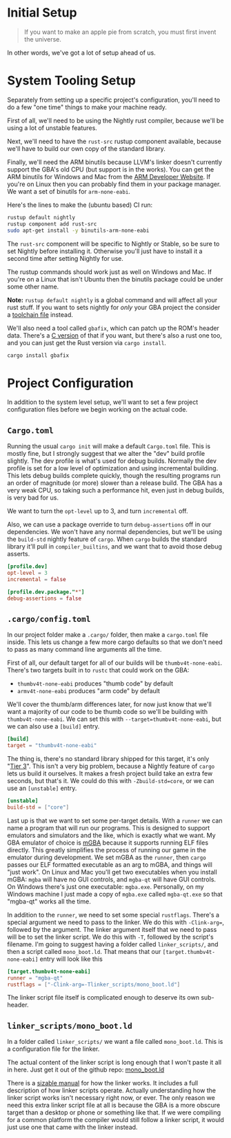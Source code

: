 
# Initial Setup

> If you want to make an apple pie from scratch, you must first invent the universe.

In other words, we've got a lot of setup ahead of us.

# System Tooling Setup

Separately from setting up a specific project's configuration, you'll need to do a few "one time" things to make your machine ready.

First of all, we'll need to be using the Nightly rust compiler, because we'll be using a lot of unstable features.

Next, we'll need to have the `rust-src` rustup component available, because we'll have to build our own copy of the standard library.

Finally, we'll need the ARM binutils because LLVM's linker doesn't currently support the GBA's old CPU (but support is in the works).
You can get the ARM binutils for Windows and Mac from the [ARM Developer Website](https://developer.arm.com/downloads/-/arm-gnu-toolchain-downloads).
If you're on Linux then you can probably find them in your package manager.
We want a set of binutils for `arm-none-eabi`.

Here's the lines to make the (ubuntu based) CI run:

```sh
rustup default nightly
rustup component add rust-src
sudo apt-get install -y binutils-arm-none-eabi
```

The `rust-src` component will be specific to Nightly or Stable, so be sure to set Nightly before installing it.
Otherwise you'll just have to install it a second time after setting Nightly for use.

The rustup commands should work just as well on Windows and Mac.
If you're on a Linux that isn't Ubuntu then the binutils package could be under some other name.

**Note:** `rustup default nightly` is a global command and will affect all your rust stuff.
If you want to sets nightly for *only* your GBA project the consider a [toolchain file](https://rust-lang.github.io/rustup/overrides.html?#the-toolchain-file) instead.

We'll also need a tool called `gbafix`, which can patch up the ROM's header data.
There's a [C version](https://github.com/devkitPro/gba-tools) of that if you want,
but there's also a rust one too, and you can just get the Rust version via `cargo install`.

```sh
cargo install gbafix
```

# Project Configuration

In addition to the system level setup, we'll want to set a few project configuration files before we begin working on the actual code.

## `Cargo.toml`

Running the usual `cargo init` will make a default `Cargo.toml` file.
This is mostly fine, but I strongly suggest that we alter the "dev" build profile slightly.
The dev profile is what's used for debug builds.
Normally the dev profile is set for a low level of optimization and using incremental building.
This lets debug builds complete quickly, though the resulting programs run an order of magnitude (or more) slower than a release build.
The GBA has a very weak CPU, so taking such a performance hit, even just in debug builds, is very bad for us.

We want to turn the `opt-level` up to 3, and turn `incremental` off.

Also, we can use a package override to turn `debug-assertions` off in our dependencies.
We won't have any normal dependencies, but we'll be using the `build-std` nightly feature of `cargo`.
When `cargo` builds the standard library it'll pull in `compiler_builtins`, and we want that to avoid those debug asserts.

```toml
[profile.dev]
opt-level = 3
incremental = false

[profile.dev.package."*"]
debug-assertions = false
```

## `.cargo/config.toml`

In our project folder make a `.cargo/` folder, then make a `cargo.toml` file inside.
This lets us change a few more cargo defaults so that we don't need to pass as many command line arguments all the time.

First of all, our default target for all of our builds will be `thumbv4t-none-eabi`.
There's two targets built in to `rustc` that could work on the GBA:

* `thumbv4t-none-eabi` produces "thumb code" by default
* `armv4t-none-eabi` produces "arm code" by default

We'll cover the thumb/arm differences later,
for now just know that we'll want a majority of our code to be thumb code so we'll be building with `thumbv4t-none-eabi`.
We can set this with `--target=thumbv4t-none-eabi`, but we can also use a `[build]` entry.

```toml
[build]
target = "thumbv4t-none-eabi"
```

The thing is, there's no standard library shipped for this target, it's only "[Tier 3](https://doc.rust-lang.org/rustc/target-tier-policy.html)".
This isn't a very big problem, because a Nightly feature of `cargo` lets us build it ourselves.
It makes a fresh project build take an extra few seconds, but that's it.
We could do this with `-Zbuild-std=core`, or we can use an `[unstable]` entry.

```toml
[unstable]
build-std = ["core"]
```

Last up is that we want to set some per-target details.
With a `runner` we can name a program that will run our programs.
This is designed to support emulators and simulators and the like, which is exactly what we want.
My GBA emulator of choice is [mGBA](https://mgba.io/) because it supports running ELF files directly.
This greatly simplifies the process of running our game in the emulator during development.
We set mGBA as the `runner`, then `cargo` passes our ELF formatted executable as an arg to mGBA, and things will "just work".
On Linux and Mac you'll get two executables when you install mGBA: `mgba` will have no GUI controls, and `mgba-qt` will have GUI controls.
On Windows there's just one executable: `mgba.exe`.
Personally, on my Windows machine I just made a copy of `mgba.exe` called `mgba-qt.exe` so that "mgba-qt" works all the time.

In addition to the `runner`, we need to set some special `rustflags`.
There's a special argument we need to pass to the linker.
We do this with `-Clink-arg=`, followed by the argument.
The linker argument itself that we need to pass will be to set the linker script.
We do this with `-T`, followed by the script's filename.
I'm going to suggest having a folder called `linker_scripts/`, and then a script called `mono_boot.ld`.
That means that our `[target.thumbv4t-none-eabi]` entry will look like this

```toml
[target.thumbv4t-none-eabi]
runner = "mgba-qt"
rustflags = ["-Clink-arg=-Tlinker_scripts/mono_boot.ld"]
```

The linker script file itself is complicated enough to deserve its own sub-header.

## `linker_scripts/mono_boot.ld`

In a folder called `linker_scripts/` we want a file called `mono_boot.ld`.
This is a configuration file for the linker.

The actual content of the linker script is long enough that I won't paste it all in here.
Just get it out of the github repo: [mono_boot.ld](https://github.com/Lokathor/gba-from-scratch-rs/blob/main/linker_scripts/mono_boot.ld)

There is a [sizable manual](https://sourceware.org/binutils/docs/ld/) for how the linker works.
It includes a full description of how linker scripts operate.
Actually understanding how the linker script works isn't necessary right now, or ever.
The only reason we need this extra linker script file at all is because the GBA is a more obscure target than a desktop or phone or something like that.
If we were compiling for a common platform the compiler would still follow a linker script, it would just use one that came with the linker instead.
